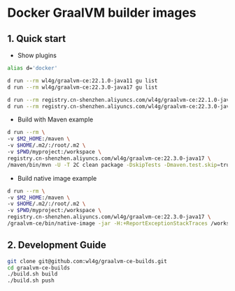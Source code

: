 # Docker GraalVM builder images

## 1. Quick start

- Show plugins

```bash
alias d='docker'

d run --rm wl4g/graalvm-ce:22.1.0-java11 gu list
d run --rm wl4g/graalvm-ce:22.3.0-java17 gu list

d run --rm registry.cn-shenzhen.aliyuncs.com/wl4g/graalvm-ce:22.1.0-java11 gu list
d run --rm registry.cn-shenzhen.aliyuncs.com/wl4g/graalvm-ce:22.3.0-java17 gu list
```

- Build with Maven example

```bash
d run --rm \
-v $M2_HOME:/maven \
-v $HOME/.m2/:/root/.m2 \
-v $PWD/myproject:/workspace \
registry.cn-shenzhen.aliyuncs.com/wl4g/graalvm-ce:22.3.0-java17 \
/maven/bin/mvn -U -T 2C clean package -DskipTests -Dmaven.test.skip=true
```

- Build native image example

```bash
d run --rm \
-v $M2_HOME:/maven \
-v $HOME/.m2/:/root/.m2 \
-v $PWD/myproject:/workspace \
registry.cn-shenzhen.aliyuncs.com/wl4g/graalvm-ce:22.3.0-java17 \
/graalvm-ce/bin/native-image -jar -H:+ReportExceptionStackTraces /workspace/target/myproject-0.0.1-SNAPSHOT.jar
```

## 2. Development Guide

```bash
git clone git@github.com:wl4g/graalvm-ce-builds.git
cd graalvm-ce-builds
./build.sh build
./build.sh push
```
